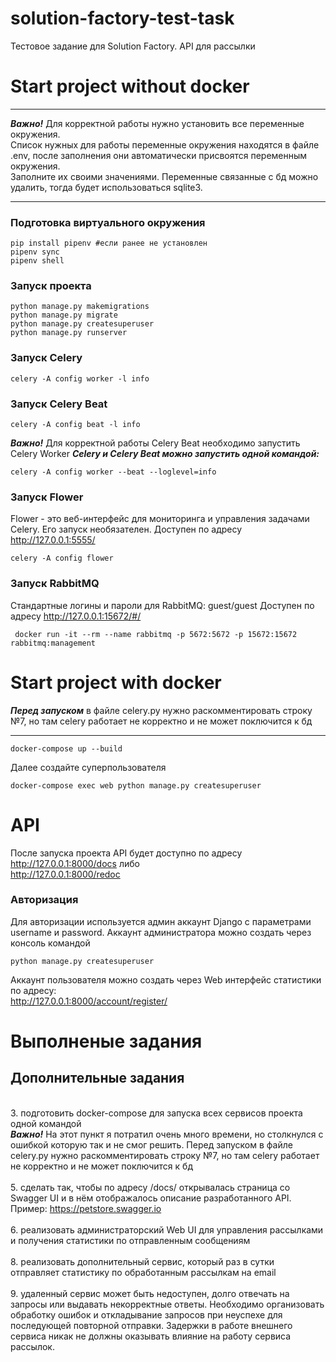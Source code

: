 # solution-factory-test-task
Тестовое задание для Solution Factory. API для рассылки 

# Start project without docker
***
***Важно!*** Для корректной работы нужно установить все переменные окружения.
<br>Список нужных для работы переменные окружения находятся в файле .env, после заполнения они автоматически присвоятся переменным окружения.
<br>Заполните их своими значениями. Переменные связанные с бд можно удалить, тогда будет использоваться sqlite3.
***

### Подготовка виртуального окружения
```
pip install pipenv #если ранее не установлен
pipenv sync 
pipenv shell
```
### Запуск проекта
```
python manage.py makemigrations
python manage.py migrate
python manage.py createsuperuser
python manage.py runserver
```

### Запуск Celery
```
celery -A config worker -l info
```
### Запуск Celery Beat
```
celery -A config beat -l info
```
***Важно!*** Для корректной работы Celery Beat необходимо запустить Celery Worker
***Celery и Celery Beat можно запустить одной командой:***
```
celery -A config worker --beat --loglevel=info
```
### Запуск Flower
Flower - это веб-интерфейс для мониторинга и управления задачами Celery. Его запуск необязателен.
Доступен по адресу http://127.0.0.1:5555/
```
celery -A config flower
```

### Запуск RabbitMQ
Стандартные логины и пароли для RabbitMQ: guest/guest
Доступен по адресу http://127.0.0.1:15672/#/
```
 docker run -it --rm --name rabbitmq -p 5672:5672 -p 15672:15672 rabbitmq:management 
```

# Start project with docker
***Перед запуском*** в файле celery.py нужно раскомментировать строку №7, но там celery работает не корректно и не может поключится к бд
***
```
docker-compose up --build
```
Далее создайте суперпользователя
```
docker-compose exec web python manage.py createsuperuser
```

# API
После запуска проекта API будет доступно по адресу
<br>http://127.0.0.1:8000/docs либо 
<br>http://127.0.0.1:8000/redoc
### Авторизация
Для авторизации используется админ аккаунт Django с параметрами username и password.
Аккаунт администратора можно создать через консоль командой
```
python manage.py createsuperuser
```
Аккаунт пользователя можно создать через Web интерфейс статистики по адресу: 
<br>http://127.0.0.1:8000/account/register/


# Выполненые задания
## Дополнительные задания
<br>3. подготовить docker-compose для запуска всех сервисов проекта одной командой
<br>***Важно!*** На этот пункт я потратил очень много времени, но столкнулся с ошибкой которую так и не смог решить.
Перед запуском в файле celery.py нужно раскомментировать строку №7, но там celery работает не корректно и не может поключится к бд
<br>
<br>5. сделать так, чтобы по адресу /docs/ открывалась страница со Swagger UI и в нём отображалось описание разработанного API. Пример: https://petstore.swagger.io
<br>
<br>6. реализовать администраторский Web UI для управления рассылками и получения статистики по отправленным сообщениям
<br>
<br> 8. реализовать дополнительный сервис, который раз в сутки отправляет статистику по обработанным рассылкам на email
<br>
<br> 9. удаленный сервис может быть недоступен, долго отвечать на запросы или выдавать некорректные ответы. Необходимо организовать обработку ошибок и откладывание запросов при неуспехе для последующей повторной отправки. Задержки в работе внешнего сервиса никак не должны оказывать влияние на работу сервиса рассылок.
